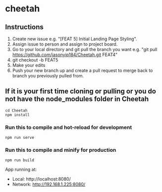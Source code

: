 # cheetah

## Instructions
1. Create new issue e.g. "[FEAT 5] Initial Landing Page Styling".
2. Assign issue to person and assign to project board.
3. Go to your local directory and git pull the branch you want e.g. "git pull https://github.com/jasonyip184/Cheetah.git FEAT4"
4. git checkout -b FEAT5
5. Make your edits
6. Push your new branch up and create a pull request to merge back to branch you previously pulled from.


## If it is your first time cloning or pulling or you do not have the node_modules folder in Cheetah
```
cd Cheetah
npm install
```
### Run this to compile and hot-reload for development
```
npm run serve
```
### Run this to compile and minify for production
```
npm run build
```
App running at:
  - Local:   http://localhost:8080/
  - Network: http://192.168.1.225:8080/
